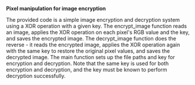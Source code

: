 **Pixel manipulation for image encryption**


The provided code is a simple image encryption and decryption system using a XOR operation with a given key. The encrypt_image function reads an image, applies the XOR operation on each pixel's RGB value and the key, and saves the encrypted image. The decrypt_image function does the reverse - it reads the encrypted image, applies the XOR operation again with the same key to restore the original pixel values, and saves the decrypted image. The main function sets up the file paths and key for encryption and decryption. Note that the same key is used for both encryption and decryption, and the key must be known to perform decryption successfully.
